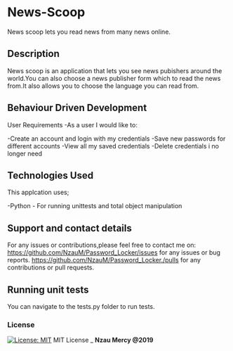 # News-Scoop

News scoop lets you read news from many news online.

## Description

News scoop is an application that lets you see news pubishers around the world.You can also choose a news publisher form which to read the news from.It also 
allows you to choose the language you can read from.

## Behaviour  Driven Development

User Requirements
-As a user I would like to:

-Create an account and login with my credentials
-Save new passwords for different accounts
-View all my saved credentials
-Delete credentials i no longer need

## Technologies Used

This applcation uses;

-Python - For running unittests and total object manipulation

## Support and contact details

For any issues or contributions,please feel free to contact me on:
<https://github.com/NzauM/Password_Locker/issues> for any issues or bug reports.
<https://github.com/NzauM/Password_Locker./pulls> for any contributions or pull requests.

## Running unit tests

You can navigate to the tests.py folder to run tests.

### License

[![License: MIT](https://img.shields.io/badge/License-MIT-yellow.svg)](https://opensource.org/licenses/MIT)
MIT License
\_ **Nzau Mercy @2019**
